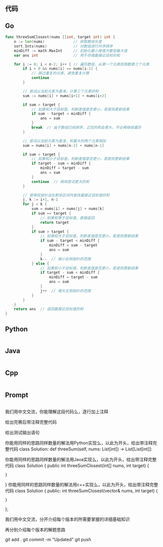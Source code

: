 ## 代码
## Go
```Go
func threeSumClosest(nums []int, target int) int {
    n := len(nums)             // 获取数组长度
    sort.Ints(nums)            // 对数组进行升序排序
    minDiff := math.MaxInt     // 初始化最小差值为整型最大值
    var ans int                // 用于存储最接近目标的和

    for i := 0; i < n-2; i++ { // 遍历数组，从第一个元素到倒数第三个元素
        if i > 0 && nums[i] == nums[i-1] {
            // 跳过重复的元素，避免重复计算
            continue
        }

        // 尝试以当前元素为基准，计算三个元素的和
        sum := nums[i] + nums[i+1] + nums[i+2]

        if sum > target {
            // 如果和大于目标值，判断差值是否更小，若是则更新结果
            if sum - target < minDiff {
                ans = sum
            }
            break  // 由于数组已经排序，之后的和会更大，不必再继续遍历
        }

        // 尝试以当前元素为基准，和最大的两个元素相加
        sum = nums[i] + nums[n-2] + nums[n-1]

        if sum < target {
            // 如果和小于目标值，判断差值是否更小，若是则更新结果
            if target - sum < minDiff {
                minDiff = target - sum
                ans = sum
            }
            continue  // 继续尝试更大的和
        }

        // 使用双指针法在剩余区间内查找最接近目标值的和
        j, k := i+1, n-1
        for j < k {
            sum = nums[i] + nums[j] + nums[k]
            if sum == target {
                // 如果和等于目标值，直接返回
                return target
            }
            if sum > target {
                // 如果和大于目标值，判断差值是否更小，若是则更新结果
                if sum - target < minDiff {
                    minDiff = sum - target
                    ans = sum
                }
                k--  // 缩小右侧指针的范围
            } else {
                // 如果和小于目标值，判断差值是否更小，若是则更新结果
                if target - sum < minDiff {
                    minDiff = target - sum
                    ans = sum
                }
                j++  // 增大左侧指针的范围
            }
        }
    }
    return ans  // 返回最接近目标值的和
}

```
## Python
```Python

```
## Java
```Java

```
## Cpp
```Cpp

```

## Prompt
```Prompt

```
我们用中文交流，你能理解这段代码么，逐行加上注释


给出完赛后带注释完整代码

给出测试输出语句

你能用同样的思路同样数量的解法用Python实现么，以此为开头，给出带注释完整代码
class Solution:
    def threeSum(self, nums: List[int]) -> List[List[int]]:

你能用同样的思路同样数量的解法用Java实现么，以此为开头，给出带注释完整代码
class Solution {
    public int threeSumClosest(int[] nums, int target) {

    }
}
你能用同样的思路同样数量的解法用c++实现么，以此为开头，给出带注释完整代码
class Solution {
public:
    int threeSumClosest(vector<int>& nums, int target) {

    }
};

我们用中文交流，分开介绍每个版本的所需要掌握的详细基础知识

再分别介绍每个版本的解题思路

git add .
git commit -m "Updated"
git push

```
